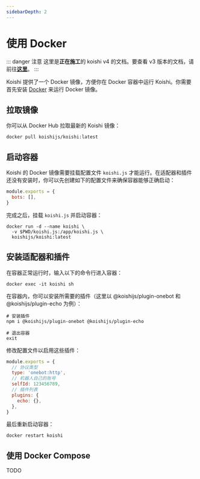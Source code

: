 ```yaml
---
sidebarDepth: 2
---
```


# 使用 Docker

::: danger 注意
这里是**正在施工**的 koishi v4 的文档。要查看 v3 版本的文档，请前往[**这里**](/)。
:::

Koishi 提供了一个 Docker 镜像，方便你在 Docker 容器中运行 Koishi。你需要首先安装 [Docker](https://www.docker.com) 来运行 Docker 镜像。

## 拉取镜像

你可以从 Docker Hub 拉取最新的 Koishi 镜像：

```cli
docker pull koishijs/koishi:latest
```

## 启动容器

Koishi 的 Docker 镜像需要挂载配置文件 `koishi.js` 才能运行。在适配器和插件还没有安装时，你可以先创建如下的配置文件来确保容器能够正确启动：

```js title=koishi.js
module.exports = {
  bots: [],
}
```

完成之后，挂载 `koishi.js` 并启动容器：

```cli
docker run -d --name koishi \
  -v $PWD/koishi.js:/app/koishi.js \
  koishijs/koishi:latest
```

## 安装适配器和插件

在容器正常运行时，输入以下的命令行进入容器：

```cli
docker exec -it koishi sh
```

在容器内，你可以安装所需要的插件（这里以 @koishijs/plugin-onebot 和 @koishijs/plugin-echo 为例）：

```cli
# 安装插件
npm i @koishijs/plugin-onebot @koishijs/plugin-echo

# 退出容器
exit
```

修改配置文件以启用这些插件：

```js title=koishi.js
module.exports = {
  // 协议类型
  type: 'onebot:http',
  // 机器人自己的账号
  selfId: 123456789,
  // 插件列表
  plugins: {
    echo: {},
  },
}
```

最后重新启动容器：

```cli
docker restart koishi
```

## 使用 Docker Compose

TODO
